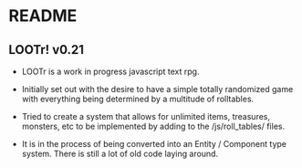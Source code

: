# README #

## LOOTr!  v0.21 ##

* LOOTr is a work in progress javascript text rpg.

* Initially set out with the desire to have a simple totally randomized game with everything being determined by a multitude of rolltables.

* Tried to create a system that allows for unlimited items, treasures, monsters, etc to be implemented by adding to the /js/roll_tables/ files.

* It is in the process of being converted into an Entity / Component type system. There is still a lot of old code laying around.
